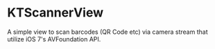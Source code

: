 KTScannerView
=============

A simple view to scan barcodes (QR Code etc) via camera stream that utilize iOS 7's AVFoundation API.
